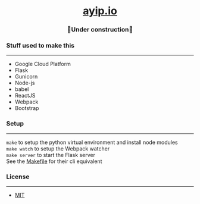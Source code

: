 <h1 align="center"><a href="ayip.io">ayip.io</a></h1>
<h3 align="center">🚧Under construction🚧</h3>

### Stuff used to make this
---
* Google Cloud Platform
* Flask
* Gunicorn
* Node-js
* babel
* ReactJS
* Webpack
* Bootstrap
### Setup
---
`make` to setup the python virtual environment and install node modules  
`make watch` to setup the Webpack watcher  
`make server` to start the Flask server  
See the [Makefile](Makefile) for their cli equivalent 
### License
---
* [MIT](LICENSE)
